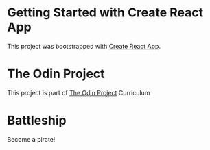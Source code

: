 # Getting Started with Create React App

This project was bootstrapped with [Create React App](https://github.com/facebook/create-react-app).

# The Odin  Project
This project is part of [The Odin Project](https://www.theodinproject.com/) Curriculum

# Battleship
Become a pirate!